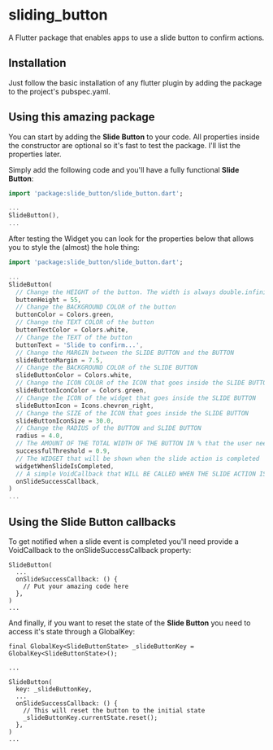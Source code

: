 # sliding_button

A Flutter package that enables apps to use a slide button to confirm actions.

## Installation

Just follow the basic installation of any flutter plugin by adding the package to the project's pubspec.yaml.

## Using this amazing package

You can start by adding the **Slide Button** to your code. All properties inside the constructor are optional so it's fast to test the package. I'll list the properties later.

Simply add the following code and you'll have a fully functional **Slide Button**:

```dart
import 'package:slide_button/slide_button.dart';

...
SlideButton(),
...
```

After testing the Widget you can look for the properties below that allows you to style the (almost) the hole thing:

```dart
import 'package:slide_button/slide_button.dart';

...
SlideButton(
  // Change the HEIGHT of the button. The width is always double.infinity
  buttonHeight = 55,
  // Change the BACKGROUND COLOR of the button
  buttonColor = Colors.green,
  // Change the TEXT COLOR of the button
  buttonTextColor = Colors.white,
  // Change the TEXT of the button
  buttonText = 'Slide to confirm...',
  // Change the MARGIN between the SLIDE BUTTON and the BUTTON
  slideButtonMargin = 7.5,
  // Change the BACKGROUND COLOR of the SLIDE BUTTON
  slideButtonColor = Colors.white,
  // Change the ICON COLOR of the ICON that goes inside the SLIDE BUTTON
  slideButtonIconColor = Colors.green,
  // Change the ICON of the widget that goes inside the SLIDE BUTTON
  slideButtonIcon = Icons.chevron_right,
  // Change the SIZE of the ICON that goes inside the SLIDE BUTTON
  slideButtonIconSize = 30.0,
  // Change the RADIUS of the BUTTON and SLIDE BUTTON
  radius = 4.0,
  // The AMOUNT OF THE TOTAL WIDTH OF THE BUTTON IN % that the user need to slide so we can consider the action as completed
  successfulThreshold = 0.9,
  // The WIDGET that will be shown when the slide action is completed
  widgetWhenSlideIsCompleted,
  // A simple VoidCallback that WILL BE CALLED WHEN THE SLIDE ACTION IS COMPLETED
  onSlideSuccessCallback,
)
...
```

## Using the Slide Button callbacks

To get notified when a slide event is completed you'll need provide a VoidCallback to the onSlideSuccessCallback property:

```
SlideButton(
  ...
  onSlideSuccessCallback: () {
    // Put your amazing code here
  },
)
...
```

And finally, if you want to reset the state of the **Slide Button** you need to access it's state through a GlobalKey:

```
final GlobalKey<SlideButtonState> _slideButtonKey = GlobalKey<SlideButtonState>();

...

SlideButton(
  key: _slideButtonKey,
  ...
  onSlideSuccessCallback: () {
    // This will reset the button to the initial state
    _slideButtonKey.currentState.reset();
  },
)
...
```
